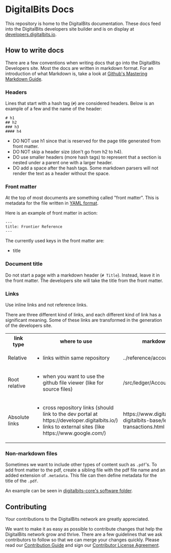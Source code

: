DigitalBits Docs
============

This repository is home to the DigitalBits documentation. These docs feed into the DigitalBits developers site builder and is on display at [developers.digitalbits.io](https://developer.digitalbits.io/).

## How to write docs

There are a few conventions when writing docs that go into the DigitalBits Developers site. Most the docs are written in markdown format. For an introduction of what Markdown is, take a look at [Github's Mastering Markdown Guide](https://guides.github.com/features/mastering-markdown/).

### Headers

Lines that start with a hash tag (`#`) are considered headers. Below is an example of a few and the name of the header:

```
# h1
## h2
### h3
#### h4
```

- DO NOT use h1 since that is reserved for the page title generated from front matter.
- DO NOT skip a header size (don't go from h2 to h4).
- DO use smaller headers (more hash tags) to represent that a section is nested under a parent one with a larger header.
- DO add a space after the hash tags. Some markdown parsers will not render the text as a header without the space.

### Front matter

At the top of most documents are something called "front matter". This is metadata for the file written in [YAML format](https://en.wikipedia.org/wiki/YAML).

Here is an example of front matter in action:
```
---
title: Frontier Reference
---
```

The currently used keys in the front matter are:
- title

### Document title

Do not start a page with a markdown header (`# Title`). Instead, leave it in the front matter. The developers site will take the title from the front matter.

### Links

Use inline links and not reference links.

There are three different kind of links, and each different kind of link has a significant meaning. Some of these links are transformed in the generation of the developers site.

<table>
  <tbody>
    <tr>
      <th>link type</th>
      <th>where to use</th>
      <th>markdown link example</th>
      <th>resulting link (after dev portal processing)</th>
    </tr>
    <tr>
    <tr>
      <td>Relative</td>
      <td><ul><li>links within same repository</li></ul></td>
      <td>../reference/accounts-all.md</td>
      <td>../reference/accounts-all.html</td>
    </tr>
    <tr>
      <td>Root relative</td>
      <td><ul><li>when you want to use the github file viewer (like for source files)</li></ul></td>
      <td>/src/ledger/AccountFrame.cpp</td>
      <td>https://github.com/xdbfoundation/CURRENT-REPOSITORY/tree/master/src</td>
    </tr>
    <tr>
      <td>Absolute links</td>
      <td>
        <ul>
          <li>cross repository links (should link to the dev portal at https://developer.digitalbits.io/)</li>
          <li>links to external sites (like https://www.google.com/)</li>
        </ul>
      </td>
      <td>https://www.digitalbits.io/developers/js-digitalbits-base/learn/building-transactions.html</td>
      <td>https://www.digitalbits.io/developers/js-digitalbits-base/learn/building-transactions.html</td>
    </tr>
  </tbody>
</table>

### Non-markdown files

Sometimes we want to include other types of content such as `.pdf`'s. To add front matter to the pdf, create a sibling file with the pdf file name and an added extension of `.metadata`. This file can then define metadata for the title of the `.pdf`.

An example can be seen in [digitalbits-core's software folder](https://github.com/xdbfoundation/DigitalBits/tree/master/docs/software).

## Contributing

Your contributions to the DigitalBits network are greatly appreciated.

We want to make it as easy as possible to contribute changes that help the DigitalBits network grow and thrive. There are a few guidelines that we ask contributors to follow so that we can merge your changes quickly. Please read our [Contribution Guide](https://github.com/xdbfoundation/docs/blob/master/CONTRIBUTING.md) and sign our [Contributor License Agreement](https://developer.digitalbits.io/contributor.html).
